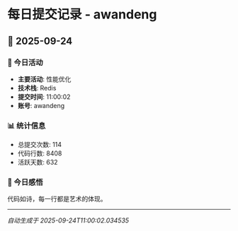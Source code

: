 # 每日提交记录 - awandeng

## 📅 2025-09-24

### 🎯 今日活动
- **主要活动**: 性能优化
- **技术栈**: Redis
- **提交时间**: 11:00:02
- **账号**: awandeng

### 📊 统计信息
- 总提交次数: 114
- 代码行数: 8408
- 活跃天数: 632

### 💭 今日感悟
代码如诗，每一行都是艺术的体现。

---
*自动生成于 2025-09-24T11:00:02.034535*
